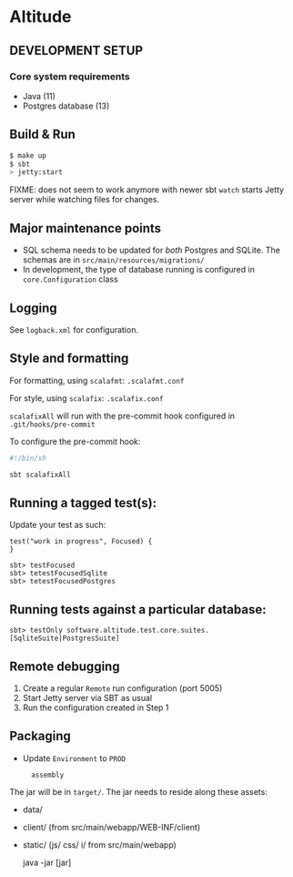 # Altitude #

## DEVELOPMENT SETUP

### Core system requirements

* Java (11)
* Postgres database (13)

## Build & Run

```sh
$ make up
$ sbt
> jetty:start
```

FIXME: does not seem to work anymore with newer sbt
`watch` starts Jetty server while watching files for changes. 

## Major maintenance points

* SQL schema needs to be updated for *both* Postgres and SQLite. The schemas are in `src/main/resources/migrations/`
* In development, the type of database running is configured in `core.Configuration` class

## Logging

See `logback.xml` for configuration.

## Style and formatting

For formatting, using `scalafmt`: `.scalafmt.conf`

For style, using `scalafix`: `.scalafix.conf`

`scalafixAll` will run with the pre-commit hook configured in `.git/hooks/pre-commit`

To configure the pre-commit hook:

```sh
#!/bin/sh

sbt scalafixAll
```

## Running a tagged test(s):
Update your test as such:

```
test("work in progress", Focused) {
}
```
    sbt> testFocused
    sbt> tetestFocusedSqlite
    sbt> tetestFocusedPostgres

## Running tests against a particular database:

    sbt> testOnly software.altitude.test.core.suites.[SqliteSuite|PostgresSuite]

## Remote debugging

1. Create a regular `Remote` run configuration (port 5005)
2. Start Jetty server via SBT as usual
3. Run the configuration created in Step 1

## Packaging
* Update `Environment` to `PROD`

        assembly

The jar will be in `target/`. The jar needs to reside along these assets:

* data/
* client/ (from src/main/webapp/WEB-INF/client)
* static/ (js/ css/ i/ from src/main/webapp)


    java -jar [jar]
